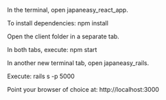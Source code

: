 In the terminal, open japaneasy_react_app.

To install dependencies: npm install

Open the client folder in a separate tab.

In both tabs, execute: npm start

In another new terminal tab, open japaneasy_rails.

Execute: rails s -p 5000

Point your browser of choice at: http://localhost:3000
